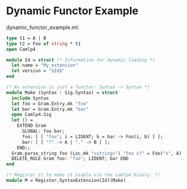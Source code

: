 <!-- ((! set title Dynamic Functor Example !)) ((! set learn !)) -->
<!-- ((! set center !)) -->

# Dynamic Functor Example

dynamic_functor_example.ml:

```ocaml
type t1 = A | B
type t2 = Foo of string * t1
open Camlp4

module Id = struct (* Information for dynamic loading *)
  let name = "My_extension"
  let version = "$Id$"
end

(* An extension is just a functor: Syntax -> Syntax *)
module Make (Syntax : Sig.Syntax) = struct
  include Syntax
  let foo = Gram.Entry.mk "foo"
  let bar = Gram.Entry.mk "bar"
  open Camlp4.Sig
  let () =
    EXTEND Gram
      GLOBAL: foo bar;
      foo: [ [ "foo"; i = LIDENT; b = bar -> Foo(i, b) ] ];
      bar: [ [ "?" -> A | "." -> B ] ];
    END;;
  Gram.parse_string foo (Loc.mk "<string>") "foo x?" = Foo("x", A)
  DELETE_RULE Gram foo: "foo"; LIDENT; bar END
end

(* Register it to make it usable via the camlp4 binary. *)
module M = Register.SyntaxExtension(Id)(Make)
```
